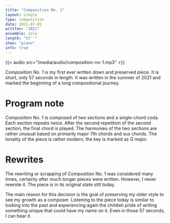 ```yaml
---
title: "Composition No. 1"
layout: single
type: composition
date: 2021-07-01
written: "2021"
ensemble: solo
length: "57''"
show: "piano"
info: true
---
```


{{< audio src="/media/audio/composition-no-1.mp3" >}}

*Composition No. 1* is my first ever written down and preserved piece. It is short, only 57 seconds in length. It was written in the summer of 2021 and marked the beginning of a long compositional journey.

# Program note

Composition No. 1 is composed of two sections and a single-chord coda. Each section repeats twice. After the second repetition of the second section, the final chord is played. The harmonies of the two sections are rather unusual based on primarily major 7th chords and sus chords. The tonality of the piece is rather modern, the key is marked as G major.

# Rewrites

The rewriting or scrapping of Composition No. 1 was considered many times, certainly after much longer pieces were written. However,  I never rewrote it. The piece is in its original state still today.

The main reason for this decision is the goal of preserving my older style to see my growth as a composer. Listening to the piece today is similar to looking into the past and experiencing again the childish pride of writing something unique that could have my name on it. Even in those 57 seconds, I can hear it.